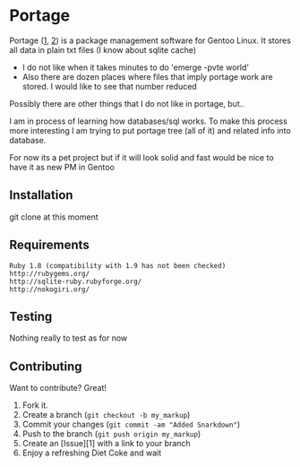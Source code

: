 Portage
=======

Portage ([1](http://www.gentoo.org/doc/en/handbook/handbook-x86.xml?part=2&chap=1), [2](http://en.wikipedia.org/wiki/Portage_(software))) is a package management software for Gentoo Linux. It stores all data in plain txt files (I know about sqlite cache)

* I do not like when it takes minutes to do 'emerge -pvte world'
* Also there are dozen places where files that imply portage work are stored. I would like to see that number reduced

Possibly there are other things that I do not like in portage, but..

I am in process of learning how databases/sql works. To make this process more interesting I am trying to put portage tree (all of it) and related info into database.

For now its a pet project but if it will look solid and fast would be nice to have it as new PM in Gentoo


Installation
-----------

git clone at this moment


Requirements
-----

    Ruby 1.8 (compatibility with 1.9 has not been checked)
    http://rubygems.org/
    http://sqlite-ruby.rubyforge.org/
    http://nokogiri.org/


Testing
-------

Nothing really to test as for now


Contributing
------------

Want to contribute? Great!

1. Fork it.
2. Create a branch (`git checkout -b my_markup`)
3. Commit your changes (`git commit -am "Added Snarkdown"`)
4. Push to the branch (`git push origin my_markup`)
5. Create an [Issue][1] with a link to your branch
6. Enjoy a refreshing Diet Coke and wait
